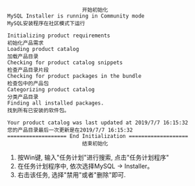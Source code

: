 
```			
            			开始初始化
MySQL Installer is running in Community mode
MySQL安装程序在社区模式下运行

Initializing product requirements
初始化产品需求
Loading product catalog
加载产品目录
Checking for product catalog snippets
检查产品目录片段
Checking for product packages in the bundle
检查包中的产品包
Categorizing product catalog
分类产品目录
Finding all installed packages.
找到所有已安装的软件包。

Your product catalog was last updated at 2019/7/7 16:15:32
您的产品目录最后一次更新是在2019/7/7 16:15:32
=================== End Initialization ===================
						结束初始化

```

1. 按Win键, 输入"任务计划"进行搜索, 点击"任务计划程序"
2. 在任务计划程序中, 依次选择MySQL -> Installer。
3. 右击该任务, 选择"禁用"或者"删除"即可.